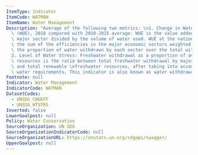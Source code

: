 ```yaml
---
ItemType: Indicator
ItemCode: WATMAN
ItemName: Water Management
Description: "Average of the following two metrics: \n1. Change in Water Use Efficiency\
  \ (WUE), 2018 compared with 2010-2015 average: WUE is the value added of a given\
  \ major sector divided by the volume of water used. WUE at the national level is\
  \ the sum of the efficiencies in the major economic sectors weighted according to\
  \ the proportion of water withdrawn by each sector over the total withdrawals \n\
  2. Level of Water Stress: Freshwater withdrawal as a proportion of available freshwater\
  \ resources is the ratio between total freshwater withdrawal by major economic sectors\
  \ and total renewable \nfreshwater resources, after taking into account environmental\
  \ water requirements. This indicator is also known as water withdrawal intensity."
Footnote: null
Indicator: Water Management
IndicatorCode: WATMAN
DatasetCodes:
  - UNSDG_CWUEFF
  - UNSDG_WTSTRS
Inverted: false
LowerGoalpost: null
Policy: Water Conservation
SourceOrganization: UN SDG
SourceOrganizationIndicatorCode: null
SourceOrganizationURL: https://unstats.un.org/sdgapi/swagger/
UpperGoalpost: null
---
```



